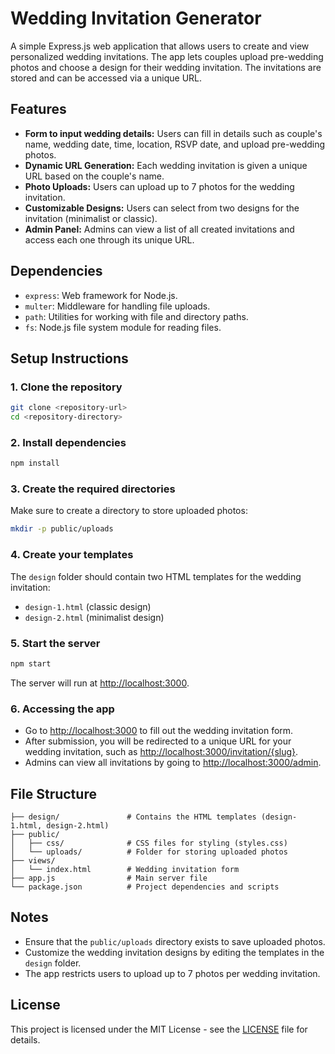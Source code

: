 # Wedding Invitation Generator

A simple Express.js web application that allows users to create and view personalized wedding invitations. The app lets couples upload pre-wedding photos and choose a design for their wedding invitation. The invitations are stored and can be accessed via a unique URL.

## Features
- **Form to input wedding details:** Users can fill in details such as couple's name, wedding date, time, location, RSVP date, and upload pre-wedding photos.
- **Dynamic URL Generation:** Each wedding invitation is given a unique URL based on the couple's name.
- **Photo Uploads:** Users can upload up to 7 photos for the wedding invitation.
- **Customizable Designs:** Users can select from two designs for the invitation (minimalist or classic).
- **Admin Panel:** Admins can view a list of all created invitations and access each one through its unique URL.

## Dependencies
- `express`: Web framework for Node.js.
- `multer`: Middleware for handling file uploads.
- `path`: Utilities for working with file and directory paths.
- `fs`: Node.js file system module for reading files.

## Setup Instructions

### 1. Clone the repository
```bash
git clone <repository-url>
cd <repository-directory>
```

### 2. Install dependencies
```bash
npm install
```

### 3. Create the required directories
Make sure to create a directory to store uploaded photos:
```bash
mkdir -p public/uploads
```

### 4. Create your templates
The `design` folder should contain two HTML templates for the wedding invitation:
- `design-1.html` (classic design)
- `design-2.html` (minimalist design)

### 5. Start the server
```bash
npm start
```
The server will run at [http://localhost:3000](http://localhost:3000).

### 6. Accessing the app
- Go to [http://localhost:3000](http://localhost:3000) to fill out the wedding invitation form.
- After submission, you will be redirected to a unique URL for your wedding invitation, such as [http://localhost:3000/invitation/{slug}](http://localhost:3000/invitation/{slug}).
- Admins can view all invitations by going to [http://localhost:3000/admin](http://localhost:3000/admin).

## File Structure
```
├── design/               # Contains the HTML templates (design-1.html, design-2.html)
├── public/
│   ├── css/              # CSS files for styling (styles.css)
│   └── uploads/          # Folder for storing uploaded photos
├── views/
│   └── index.html        # Wedding invitation form
├── app.js                # Main server file
└── package.json          # Project dependencies and scripts
```

## Notes
- Ensure that the `public/uploads` directory exists to save uploaded photos.
- Customize the wedding invitation designs by editing the templates in the `design` folder.
- The app restricts users to upload up to 7 photos per wedding invitation.

## License
This project is licensed under the MIT License - see the [LICENSE](LICENSE) file for details.
